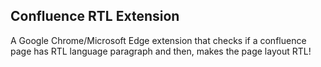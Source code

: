 ## Confluence RTL Extension
A Google Chrome/Microsoft Edge extension that checks if a confluence page has RTL language paragraph and then, makes the page layout RTL!